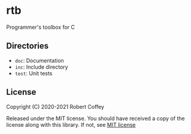 # rtb

Programmer's toolbox for C

## Directories

- `doc`: Documentation
- `inc`: Include directory
- `test`: Unit tests

## License

Copyright (C) 2020-2021 Robert Coffey

Released under the MIT license. You should have received a copy of the license
along with this library. If not, see
[MIT license](https://opensource.org/licenses/MIT)
